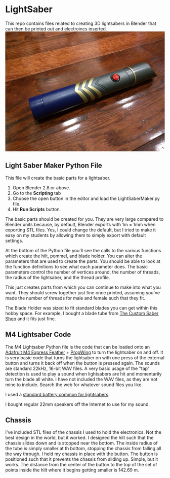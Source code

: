 # LightSaber
This repo contains files related to creating 3D lightsabers in Blender that can then be printed out and electroincs inserted. 
![Lightsaer](IMG_20191004_172016_Small.jpg)

## Light Saber Maker Python File
This file will create the basic parts for a lightsaber.
1) Open Blender 2.8 or above.
2) Go to the __Scripting__ tab
3) Choose the open button in the editor and load the LightSaberMaker.py file.
4) Hit __Run Scripts__ button.

The basic parts should be created for you. They are very large compared to Blender units because, by default, Blender exports with 1m = 1mm when exporting STL files. Yes, I could change the default, but I tried to make it easy on my students by allowing them to simply export with default settings.

At the bottom of the Python file you'll see the calls to the various functions which create the hilt, pommel, and blade holder. You can alter the parameters that are used to create the parts. You should be able to look at the function definitions to see what each parameter does. The basic parameters control the number of vertices around, the number of threads, the radius of the lightsaber, and the thread profile.

This just creates parts from which you can continue to make into what you want. They should screw together just fine once printed, assuming you've made the number of threads for male and female such that they fit. 

The Blade Holder was sized to fit standard blades you can get within this hobby space. For example, I bought a blade tube from [The Custom Saber Shop](https://www.thecustomsabershop.com/1-Thick-walled-Trans-White-PolyC-40-long-P528.aspx) and it fits just fine. 

## M4 Lightsaber Code
The M4 Lightsaber Python file is the code that can be loaded onto an [Adafruit M4 Express Feather](https://www.adafruit.com/product/3857) + [PropWing](https://www.adafruit.com/product/3988) to turn the lightsaber on and off. It is very basic code that turns the lightsaber on with one press of the external button and turns it back off when the button is pressed again. The sounds are standard 22kHz, 16-bit WAV files. A very basic usage of the "tap" detection is used to play a sound when lightsabers are hit and momentarily turn the blade all white. I have not included the WAV files, as they are not mine to include. Search the web for whatever sound files you like. 

I used a [standard battery common for lightsabers](https://www.thecustomsabershop.com/JST-Sony-Li-Ion-18650-37V-15A-3120mAh-PCB-Protected-Rechargeable-Battery-P1451.aspx).

I bought regular 22mm speakers off the Internet to use for my sound. 

## Chassis
I've included STL files of the chassis I used to hold the electronics. Not the best design in the world, but it worked.
I designed the hilt such that the chassis slides down and is stopped near the bottom. The inside radius of the tube is simply smaller at th bottom, stopping the chassis from falling all the way through. I held my chassis in place with the button. The button is positioned such that it prevents the chassis from sliding up. Simple, but it works. The distance from the center of the button to the top of the set of points inside the hilt where it begins getting smaller is 142.69 m. 

